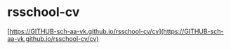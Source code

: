 # rsschool-cv
[https://GITHUB-sch-aa-vk.github.io/rsschool-cv/cv](https://GITHUB-sch-aa-vk.github.io/rsschool-cv/cv)
